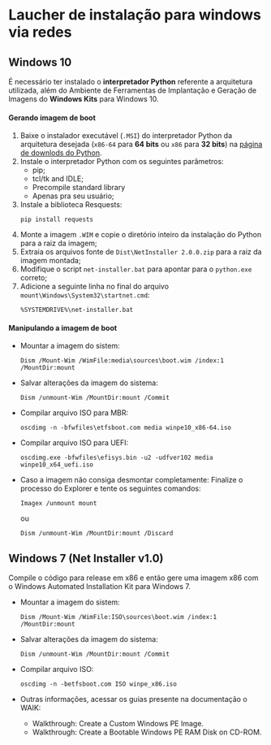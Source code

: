 ﻿# Laucher de instalação para windows via redes

## Windows 10
É necessário ter instalado o **interpretador Python** referente a arquitetura utilizada, além do Ambiente de Ferramentas de Implantação e Geração de Imagens do **Windows Kits** para Windows 10.

#### Gerando imagem de boot

1. Baixe o instalador executável (``.MSI``) do interpretador Python da arquitetura desejada (``x86-64`` para **64 bits** ou ``x86`` para **32 bits**) na [página de downlods do Python](https://www.python.org/downloads/).
2. Instale o interpretador Python com os seguintes parâmetros:
    * pip;
    * tcl/tk and IDLE;
    * Precompile standard library
    * Apenas pra seu usuário;
3. Instale a biblioteca Resquests:
    ```
    pip install requests
    ```
4. Monte a imagem ``.WIM`` e copie o diretório inteiro da instalação do Python para a raiz da imagem;
5. Extraia os arquivos fonte de ``Dist\NetInstaller 2.0.0.zip`` para a raiz da imagem montada;
6. Modifique o script ``net-installer.bat`` para apontar para o ``python.exe`` correto;
7. Adicione a seguinte linha no final do arquivo ``mount\Windows\System32\startnet.cmd``:
    ```
    %SYSTEMDRIVE%\net-installer.bat
    ```

#### Manipulando a imagem de boot

 - Mountar a imagem do sistem:
    ```
    Dism /Mount-Wim /WimFile:media\sources\boot.wim /index:1 /MountDir:mount
    ```

 - Salvar alterações da imagem do sistema:
    ```
    Dism /unmount-Wim /MountDir:mount /Commit
    ```

 - Compilar arquivo ISO para MBR:
    ```
    oscdimg -n -bfwfiles\etfsboot.com media winpe10_x86-64.iso
    ```

 - Compilar arquivo ISO para UEFI:
    ```
    oscdimg.exe -bfwfiles\efisys.bin -u2 -udfver102 media winpe10_x64_uefi.iso
    ```

 - Caso a imagem não consiga desmontar completamente:
    Finalize o processo do Explorer e tente os seguintes comandos:
    ```
    Imagex /unmount mount
    ```
    ou
    ```
    Dism /unmount-Wim /MountDir:mount /Discard
    ```

## Windows 7 (Net Installer v1.0)
Compile o código para release em x86 e então gere uma imagem x86 com o Windows Automated Installation Kit para Windows 7.

 - Mountar a imagem do sistem:
    ```
    Dism /Mount-Wim /WimFile:ISO\sources\boot.wim /index:1 /MountDir:mount
    ```

 - Salvar alterações da imagem do sistema:
    ```
    Dism /unmount-Wim /MountDir:mount /Commit
    ```

 - Compilar arquivo ISO:
    ```
    oscdimg -n -betfsboot.com ISO winpe_x86.iso
    ```

 - Outras informações, acessar os guias presente na documentação o WAIK:
    * Walkthrough: Create a Custom Windows PE Image.
    * Walkthrough: Create a Bootable Windows PE RAM Disk on CD-ROM.